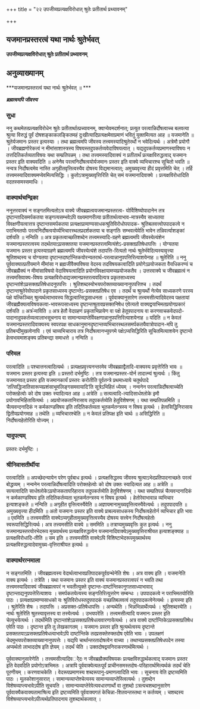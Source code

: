 +++
title = "२२ उपजीव्यप्रत्यक्षविरोधात् श्रुतेः प्रतीतार्थ प्रथ्यावनम्"

+++


## यजमानप्रस्तरत्वं यथा नार्थः श्रुतेर्भवत्

**उपजीव्यप्रत्यक्षविरोधात् श्रुतेः प्रतीतार्थ प्रथ्यावनम्**

## **अनुव्याख्यानम्**

***यजमानप्रस्तरत्वं यथा नार्थः श्रुतेर्भवत् ॥ ***

***ब्रह्मत्वमपि जीवस्य***

### **सुधा**

ननु कथमेतत्प्रत्यक्षविरोधेन श्रुतेः प्रतीतार्थात्प्रच्यावनम्, क्वाप्येवमदर्शनात्; प्रत्युत परत्वान्निर्दोषत्वाच्च बलवत्या श्रुत्या विरुद्धं पूर्वं दोषशङ्काकलङ्कितमहं दुःखीत्यादिप्रत्यक्षमेवाप्रमाणं भवितुं युक्तमित्यत आह ॥ यजमानेति ॥ श्रुतेर्यजमानः प्रस्तर इत्यस्याः । तथा ब्रह्मत्वमपि जीवस्य तत्त्वमस्यादिश्रुतेरर्थो न भवेदित्यर्थः । अत्रेमौ प्रयोगौ । जीवब्रह्मणोरेकत्वं न मीमांसाशास्त्रस्य विषयस्तदुपकर्तव्यवेदाविषयत्वात् । यद्यदुपकर्तव्यप्रमाणस्याविषयः न तत्तदितिकर्तव्यताविषयः यथा सम्प्रतिपन्नम् । तथा तत्त्वमस्यादिवाक्यं न प्रतीतार्थं प्रत्यक्षविरुद्धत्वाद् यजमानः प्रस्तर इति वाक्यवदिति ॥ अनेनैव परत्वनिर्दोषत्वयोर्यजमानः प्रस्तर इति वाक्ये व्यभिचारश्च सूचितो भवति ॥ नन्वत्र निर्दोषत्वमेव नास्ति अगृहीतवृत्तित्वस्यैव दोषस्य विद्यमानत्वात्; अमुख्यवृत्त्या हीदं प्रवृत्तमिति चेत् । तर्हि तत्त्वमस्यादिवाक्यमप्येवमित्यसिद्धिः । कुतोऽत्रामुख्यवृत्तिरिति चेत् समं यजमानादिवाक्ये । प्रत्यक्षविरोधादिति वदतस्समस्समाधिः ।

### **वाक्यार्थचन्द्रिका**

ननूत्तरवाक्यं न सङ्गतमित्यतोऽत्र वाक्ये जीवब्रह्मत्वयजमानप्रस्तरत्व- योर्विशिष्योपादानेन तत्र दृष्टान्तादिसमर्पकतया सङ्गत्यसम्भवेऽपि वक्ष्यमाणरीत्या प्रतीतार्थत्वाभाव-मात्रस्यैव साध्यतया विवक्षणीयत्वात्तत्र दृष्टान्तसमर्पकतया प्रत्यक्षाप्रामाण्यसाधकश्रुतिविरोधोपपादक- श्रुतिबलवत्त्वोपपादकत्वे न पराभिमतयोः परत्वनिर्दोषत्वयोर्व्यभिचारस्थलप्रदर्शकतया च सङ्गतिः सम्भवत्येवेति भावेन तन्निवर्त्याशङ्कां दर्शयति ॥ नन्विति ॥ अत्र प्रकृतत्वाच्छतिशब्देन तत्त्वमस्यादि-ग्रहणे ब्रह्मत्वमपि जीवस्येत्यंशेन यजमानप्रस्तरत्वस्य तदर्थतयाऽप्रसक्ततया यजमानप्रस्तरत्वमित्यंशेऽ-प्रसक्तप्रतिषेधापत्तिः । योग्यतया यजमानः प्रस्तर इत्यस्याग्रहणे ब्रह्मत्वमपि जीवस्येत्यंशे तदापत्ति-रित्यतो नार्थः श्रुतेर्भवेदित्यस्यावृत्त्या श्रुतिशब्दस्य च योग्यतया दृष्टान्तदार्ष्टान्तिकयोरन्यतरार्थ-परत्वान्नानुपपत्तिरित्याशयेनाह ॥ श्रुतेरिति ॥ ननु पूर्ववाक्यात्प्रतीयमाने मीमांसा न ब्रह्मजीवैक्यविषया वेदस्य तदविषयकत्वादिति प्रयोगेऽप्रयोजकता वैयधिकरण्यं च जीवब्रह्मैक्यं न मीमांसाविषयो वेदाविषयत्वादिति प्रयोगविवक्षायामप्यप्रयोजकतैव । उत्तरवाक्ये च जीवब्रह्मत्वं न तत्त्वमसिवाक्य-विषयः प्रत्यक्षविरोधाद्यजमानप्रस्तरत्ववदित्यत्र प्रकृतसाध्यस्य दृष्टान्तांशेऽप्रसक्तप्रतिषेधादनुपपत्तिः । श्रुतिशब्दस्योभयपरोक्तव्याख्यानानुपपत्तिश्च । तदर्थं दृष्टान्तश्रुतेरेवोपादाने प्रकृतसाध्यस्य दृष्टान्तेऽ-प्रसक्तप्रतिषेध एव । तदर्थं च श्रुत्यर्थो नेत्येव साध्यकरणे परस्य पक्षे यत्किञ्चित् श्रुत्यर्थत्वाभावस्य सिद्धत्वात्सिद्धसाधनता । पूर्ववाक्यानुसारेण तत्त्वमसीत्यादिवेदस्य पक्षतायां जीवब्रह्मैक्यत्वविषयकत्वा-भावरूपसाध्यस्य दृष्टान्तश्रुतावप्रसक्तनिषेध एवेत्यतो वाक्यद्वयाभिमतप्रयोगप्रकारं दर्शयति ॥ अत्र-ेमाविति ॥ अत्र हेतौ वेदग्रहणं प्रकृताभिप्रायेण वा पक्षे हेतूपपादनाय वा करणवाचकवेदपदो-पादानादुपकर्तव्यत्वालाभसूचनाय वा सामान्यव्याप्तेर्विवक्षणान्नानुपपत्तिरित्याशयेनाह ॥ यदिति ॥ न केवलं यजमानप्रस्तरादिवाक्यस्य स्वपरपक्ष साधकानुमानदृष्टान्तव्यभिचारस्थलसमर्पकतयैवात्रोपादान-मपि तु प्रतिबन्दीमुखत्वेनापि । एवं चाव्यभिचाराय तत्र निर्दोषत्वानभ्युपगमे पक्षेऽप्यसिद्धिरिति सूचितमित्याशयेन दृष्टान्ते हेत्वभावमाशङ्क्य प्रतिबन्द्या समाधत्ते ॥ नन्विति ॥

### **परिमल**

परत्वादिति ॥ पश्चात्तनत्वादित्यर्थः । प्रत्यक्षप्रवृत्त्यनन्तरमेव जीवब्रह्माद्वैतादि-वाक्यस्य प्रवृत्तेरिति भावः ॥ यजमानः प्रस्तर इत्यस्या इति ॥ प्रस्तरो दर्भमुष्टिः । तत्र यजमानप्रस्तर-योर्न तादात्म्यं श्रुत्यर्थः । किंतु यजमानवत् प्रस्तर इति यजमानकार्यं प्रस्तरः करोतीति पूर्वतन्त्रे प्रथमाध्याये चतुर्थपादे ‘तत्सिद्धिजातिसारूप्यप्रशंसाभूमलिङ्गसमवायादि’ति सूत्रेऽभिहितं ध्येयम् । नन्वनेन परत्वान्निर्दोषत्वाच्चेति परोक्तहेत्वोः को दोष उक्तः स्यादित्यत आह ॥ अत्रेति ॥ सत्यत्वादि-त्यादिसार्धश्लोके इमौ प्रयोगावभिहितावित्यर्थः । अप्रयोजकतानिरासाय तदुपकर्तव्येति हेतुविशेषणम् । यथा सम्प्रतिपन्नमिति ॥ चैत्यवन्दनादिकं न कर्मकाण्डविषय इति तदितिकर्तव्यता भूतकर्मतन्त्रस्य न विषय इत्यर्थः । हेत्वसिद्धिनिरासाय द्वितीयप्रयोगमाह ॥ तथेति ॥ व्यभिचारश्चेति ॥ न केवलं प्रतिपक्ष इति चार्थः ॥ असिद्धिरिति ॥ निर्दोषत्वहेतोरिति योज्यम् ।

### **यादुपत्यम्**

प्रस्तरः दर्भमुष्टिः ।

### **श्रीनिवासतीर्थीया**

परत्वादिति ॥ अपच्छेदन्यायेन परेण पूर्वबाध इत्यर्थः । प्रत्यक्षसिद्धस्य जीवस्य श्रुत्याऽभेदप्रतिपादनाच्छतेः परत्वं बोद्धव्यम् । नन्वनेन परत्वान्निर्दोषत्वादिति परोक्तहेत्वोः को दोष उक्तः स्यादित्यत आह ॥ अत्रेति ॥ सत्यत्वादिति सार्धश्लोकेऽप्रयोजकतापरिहाराय तदुपकर्तव्येति हेतुविशेषणम् । यथा सम्प्रतिपन्नं चैत्यवन्दनादिकं न कर्मकाण्डविषय इति तदितिकर्तव्यता भूतकर्मतन्त्रस्य न विषय इत्यर्थः । हेतोरेवाभावान्न व्यभिचार इत्याशङ्कते ॥ नन्विति ॥ अगृहीत वृत्तित्वस्यैवेति ॥ अज्ञायमानामुख्यवृत्तित्वस्यैवेत्यर्थः । तदुपपादयति ॥ अमुख्यवृत्त्या हीदमिति ॥ अतो यजमानः प्रस्तर इति वाक्ये प्राबल्यसाधकस्य निर्दोषत्वहेतोर्न व्यभिचार इति भावः ॥ एवमिति ॥ तत्त्वमसीति वाक्येऽप्यगृहीतामुख्यवृत्तित्वस्यैव दोषस्य सत्त्वेन निर्दोषत्वहेतोः स्वरूपासिद्धिरित्यर्थः। अत्र तत्त्वमसीति वाक्ये ॥ सममिति ॥ तत्राप्यमुख्यवृत्तिः कुत इत्यर्थः । ननु यजमानप्रस्तरयोरभेदरूप मुख्यार्थस्य प्रत्यक्षविरुद्धत्वेन यजमानादिवाक्येऽमुख्यवृत्तिराश्रीयत इत्याशङ्क्याह ॥ प्रत्यक्षविरोधादि-तीति ॥ सम इति ॥ तत्त्वमसीति वाक्येऽपि विशिष्टाभेदरूपमुख्यार्थस्य प्रत्यक्षविरुद्धत्वादेवामुख्य-वृत्तिराश्रीयत इत्यर्थः ॥

### **वाक्यार्थरत्नमाला**

न सङ्गतमिति । जीवब्रह्मत्वस्य वेदार्थत्वाभावप्रतिपादकपूर्वग्रन्थेनेति शेषः । अत्र वाक्य इति । यजमानेति वाक्य इत्यर्थः । तत्रेति । यथा यजमानः प्रस्तर इति वाक्यं यजमानप्रस्तरत्वपरं न भवति तथा तत्त्वमस्यादिवाक्यं जीवब्रह्मत्वपरं न भवतीत्युक्ते दृष्टान्त-दार्ष्टान्तिकानुगतसाध्याभावाद् दृष्टान्ताद्यनुपपत्तेरित्याशयः । समर्पकतयेत्यस्य सङ्गतिरित्युत्तरेण सम्बन्धः । उपपादकत्वे न पराभिमतयोरिति पाठः । प्रत्यक्षाप्रामाण्यसाधको यः श्रुतिविरोधस्तदुपपादकं यच्छतिबलवत्वं तदुपपादकत्वेनेत्यर्थः । इत्यस्या इति । श्रुतेरिति शेषः । तदापत्तिः । अप्रसक्त-प्रतिषेधापत्तिः । अन्यथेति । भिन्नभिन्नार्थेत्यर्थः । श्रुतिशब्दस्येति । नार्थः श्रुतेरिति श्रुतस्यावृत्तस्य वा तस्येत्यर्थः । उभयपरेति । तत्त्वमसीत्यादि यजमानः प्रस्तर इति चेत्युभयेत्यर्थः । तदर्थमिति दृष्टान्तांशेऽप्रसक्तप्रतिषेधत्ववारणायेत्यर्थः । अत्र वाक्ये दार्ष्टान्तिकेऽप्रसक्तप्रतिषेध एवेति पाठः । दृष्टान्त इति तु लेखकागतम् । यजमानः प्रस्तर इति श्रुत्यर्थत्वस्य दृष्टान्ते प्रसक्ततयाऽप्रसक्तप्रतिषेधत्वाभावेऽपि दार्ष्टान्तिके तदप्रसक्तेरुक्तदोष एवेति भावः । उपलक्षणं चेदमुभयपरोक्तव्याख्यानानुपपत्तेः । यद्यपि चार्थान्तरतादोषत्वेन वाच्या । तथाप्यप्रसक्तप्रतिषेधपदेन तस्या अप्यर्थतो लाभाददोष इति ज्ञेयम् । तदर्थं चेति । उक्तदोषद्वयनिराकरणार्थमित्यर्थः ।

पूर्ववाक्यानुसारेणेति । तत्त्वमसीत्यादिवर्ेेदः न जीवब्रह्मैक्यविषयकः प्रत्यक्षविरुद्धार्थकत्वाद् यजमानः प्रस्तर इति वेदवदिति प्रयोगोऽत्राभिमतः । अत्रापि पूर्ववाक्येत्यतःपूर्वं प्राचीनसमस्तदोष-परिहारार्थमित्यर्थकं तदर्थं चेति पूरणीयम् । करणवाचकेति । वेदरूपप्रमाणस्य शब्दरूपानु-प्रमाणत्वादिति भावः । सूचनाय वेति द्रष्टव्यमिति पाठः । मूलकोशानुसारात् । सामान्यव्याप्तेश्चेत्यस्य सामान्यव्याप्तेस्त्वित्यर्थः । तुशब्देन विशेषव्याप्त्यभावेऽपीति सूचयति । सामान्यव्याप्तेरेवेत्यवधारणार्थो वा तुशब्दो ऽत्रत्यचशब्दानुसारेण पूर्ववाक्यैकवाक्यतामाश्रित्य इति द्रष्टव्यमिति पूर्ववाक्यगतं केचिन्ना-शितवन्तस्तथा न कर्तव्यम् । चशब्दस्य विशेषव्याप्त्यभावेऽपीत्यर्थप्रतिपादनाय तुशब्दार्थकत्वात् ।



